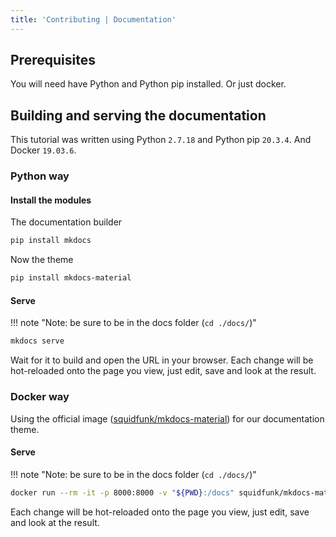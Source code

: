 ```yaml
---
title: 'Contributing | Documentation'
---
```


## Prerequisites

You will need have Python and Python pip installed. Or just docker.

## Building and serving the documentation

This tutorial was written using Python `2.7.18` and Python pip `20.3.4`.
And Docker `19.03.6`.

### Python way

#### Install the modules

The documentation builder

```sh
pip install mkdocs
```

Now the theme

```sh
pip install mkdocs-material
```

#### Serve

!!! note "Note: be sure to be in the docs folder (`cd ./docs/`)"

```sh
mkdocs serve
```

Wait for it to build and open the URL in your browser.
Each change will be hot-reloaded onto the page you view, just edit, save and look at the result.

### Docker way

Using the official image ([squidfunk/mkdocs-material](https://hub.docker.com/r/squidfunk/mkdocs-material)) for our documentation theme.

#### Serve

!!! note "Note: be sure to be in the docs folder (`cd ./docs/`)"

```sh
docker run --rm -it -p 8000:8000 -v "${PWD}:/docs" squidfunk/mkdocs-material
```

Each change will be hot-reloaded onto the page you view, just edit, save and look at the result.
